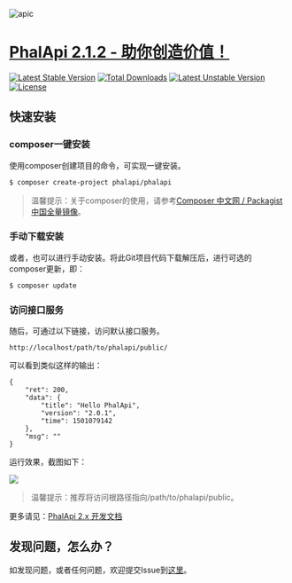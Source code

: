 ![apic](http://webtools.qiniudn.com/master-LOGO-20150410_50.jpg)  

# [PhalApi 2.1.2 - 助你创造价值！](https://www.phalapi.net/) 

[![Latest Stable Version](https://poser.pugx.org/phalapi/phalapi/v/stable)](https://packagist.org/packages/phalapi/phalapi)
[![Total Downloads](https://poser.pugx.org/phalapi/phalapi/downloads)](https://packagist.org/packages/phalapi/phalapi)
[![Latest Unstable Version](https://poser.pugx.org/phalapi/phalapi/v/unstable)](https://packagist.org/packages/phalapi/phalapi)
[![License](https://poser.pugx.org/phalapi/phalapi/license)](https://packagist.org/packages/phalapi/phalapi)

## 快速安装

### composer一键安装

使用composer创建项目的命令，可实现一键安装。

```bash
$ composer create-project phalapi/phalapi
```
> 温馨提示：关于composer的使用，请参考[Composer 中文网 / Packagist 中国全量镜像](http://www.phpcomposer.com/)。

### 手动下载安装

或者，也可以进行手动安装。将此Git项目代码下载解压后，进行可选的composer更新，即：  
```bash
$ composer update
```

### 访问接口服务

随后，可通过以下链接，访问默认接口服务。  
```
http://localhost/path/to/phalapi/public/
```
可以看到类似这样的输出：  
```
{
    "ret": 200,
    "data": {
        "title": "Hello PhalApi",
        "version": "2.0.1",
        "time": 1501079142
    },
    "msg": ""
}
```

运行效果，截图如下：  

![](http://7xiz2f.com1.z0.glb.clouddn.com/20170726223129_eecf3d78826c5841020364c852c35156)


> 温馨提示：推荐将访问根路径指向/path/to/phalapi/public。

更多请见：[PhalApi 2.x 开发文档](http://docs.phalapi.net/#/v2.0/)  

## 发现问题，怎么办？  

如发现问题，或者任何问题，欢迎提交Issue到[这里](https://github.com/phalapi/phalapi/issues)。
